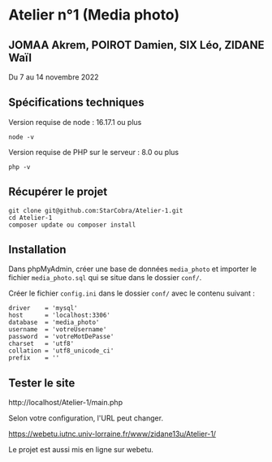 # Atelier n°1 (Media photo)
## JOMAA Akrem, POIROT Damien, SIX Léo, ZIDANE Waïl

Du 7 au 14 novembre 2022

## Spécifications techniques

Version requise de node : 16.17.1 ou plus

```
node -v
```

Version requise de PHP sur le serveur : 8.0 ou plus

```
php -v
```

## Récupérer le projet 

```
git clone git@github.com:StarCobra/Atelier-1.git
cd Atelier-1
composer update ou composer install
```

## Installation

Dans phpMyAdmin, créer une base de données `media_photo` et importer le fichier `media_photo.sql` qui se situe dans le dossier `conf/`.

Créer le fichier `config.ini` dans le dossier `conf/` avec le contenu suivant : 

```
driver    = 'mysql'
host      = 'localhost:3306'
database  = 'media_photo'
username  = 'votreUsername'
password  = 'votreMotDePasse'
charset   = 'utf8'
collation = 'utf8_unicode_ci'
prefix    = ''
```
## Tester le site

http://localhost/Atelier-1/main.php

Selon votre configuration, l'URL peut changer.

https://webetu.iutnc.univ-lorraine.fr/www/zidane13u/Atelier-1/

Le projet est aussi mis en ligne sur webetu.
